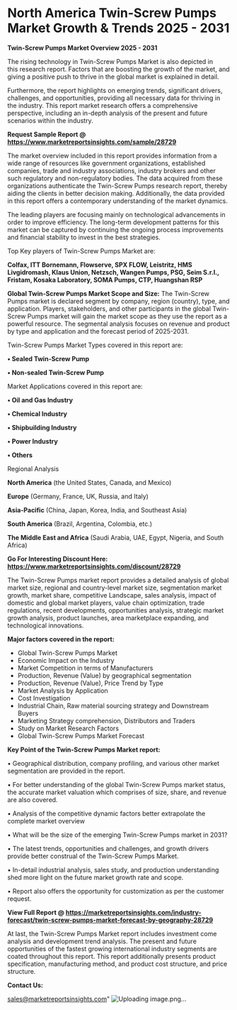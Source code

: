 # North America Twin-Screw Pumps Market Growth & Trends 2025 - 2031

<Strong> Twin-Screw Pumps Market Overview 2025 - 2031</strong>

The rising technology in Twin-Screw Pumps Market is also depicted in this research report. Factors that are boosting the growth of the market, and giving a positive push to thrive in the global market is explained in detail.

Furthermore, the report highlights on emerging trends, significant drivers, challenges, and opportunities, providing all necessary data for thriving in the industry. This report market research offers a comprehensive perspective, including an in-depth analysis of the present and future scenarios within the industry.

<strong>Request Sample Report @ <a href=https://www.marketreportsinsights.com/sample/28729>https://www.marketreportsinsights.com/sample/28729</a></strong>

The market overview included in this report provides information from a wide range of resources like government organizations, established companies, trade and industry associations, industry brokers and other such regulatory and non-regulatory bodies. The data acquired from these organizations authenticate the Twin-Screw Pumps research report, thereby aiding the clients in better decision making. Additionally, the data provided in this report offers a contemporary understanding of the market dynamics.

The leading players are focusing mainly on technological advancements in order to improve efficiency. The long-term development patterns for this market can be captured by continuing the ongoing process improvements and financial stability to invest in the best strategies.

Top Key players of Twin-Screw Pumps Market are:

<strong>Colfax, ITT Bornemann, Flowserve, SPX FLOW, Leistritz, HMS Livgidromash, Klaus Union, Netzsch, Wangen Pumps, PSG, Seim S.r.l., Fristam, Kosaka Laboratory, SOMA Pumps, CTP, Huangshan RSP</strong>

<strong><b>Global Twin-Screw Pumps Market Scope and Size:</b></strong>
The Twin-Screw Pumps market is declared segment by company, region (country), type, and application. Players, stakeholders, and other participants in the global Twin-Screw Pumps market will gain the market scope as they use the report as a powerful resource. The segmental analysis focuses on revenue and product by type and application and the forecast period of 2025-2031.

Twin-Screw Pumps Market Types covered in this report are:

<strong>• Sealed Twin-Screw Pump

• Non-sealed Twin-Screw Pump</strong>

Market Applications covered in this report are:

<strong>• Oil and Gas Industry

• Chemical Industry

• Shipbuilding Industry

• Power Industry

• Others</strong> 

Regional Analysis

<strong>North America</strong> (the United States, Canada, and Mexico)

<strong>Europe</strong> (Germany, France, UK, Russia, and Italy)

<strong>Asia-Pacific</strong> (China, Japan, Korea, India, and Southeast Asia)

<strong>South America</strong> (Brazil, Argentina, Colombia, etc.)

<strong>The Middle East and Africa</strong> (Saudi Arabia, UAE, Egypt, Nigeria, and South Africa)

<strong>Go For Interesting Discount Here: <a href=https://www.marketreportsinsights.com/discount/28729>https://www.marketreportsinsights.com/discount/28729</a></strong>

The Twin-Screw Pumps market report provides a detailed analysis of global market size, regional and country-level market size, segmentation market growth, market share, competitive Landscape, sales analysis, impact of domestic and global market players, value chain optimization, trade regulations, recent developments, opportunities analysis, strategic market growth analysis, product launches, area marketplace expanding, and technological innovations.

<strong><b>Major factors covered in the report:</b></strong>
<ul>
  <li>Global Twin-Screw Pumps Market </li>
  <li>Economic Impact on the Industry</li>
  <li>Market Competition in terms of Manufacturers</li>
  <li>Production, Revenue (Value) by geographical segmentation</li>
  <li>Production, Revenue (Value), Price Trend by Type</li>
  <li>Market Analysis by Application</li>
  <li>Cost Investigation</li>
  <li>Industrial Chain, Raw material sourcing strategy and Downstream Buyers</li>
  <li>Marketing Strategy comprehension, Distributors and Traders</li>
  <li>Study on Market Research Factors</li>
  <li>Global Twin-Screw Pumps Market Forecast</li>
</ul>

<strong><b>Key Point of the Twin-Screw Pumps Market report:</b></strong>

• Geographical distribution, company profiling, and various other market segmentation are provided in the report.

• For better understanding of the global Twin-Screw Pumps market status, the accurate market valuation which comprises of size, share, and revenue are also covered.

• Analysis of the competitive dynamic factors better extrapolate the complete market overview

• What will be the size of the emerging Twin-Screw Pumps market in 2031?

• The latest trends, opportunities and challenges, and growth drivers provide better construal of the Twin-Screw Pumps Market.

• In-detail industrial analysis, sales study, and production understanding shed more light on the future market growth rate and scope.

• Report also offers the opportunity for customization as per the customer request.

<strong><b>View Full Report @ <a href=https://marketreportsinsights.com/industry-forecast/twin-screw-pumps-market-forecast-by-geography-28729>https://marketreportsinsights.com/industry-forecast/twin-screw-pumps-market-forecast-by-geography-28729</a></b></strong>


At last, the Twin-Screw Pumps Market report includes investment come analysis and development trend analysis. The present and future opportunities of the fastest growing international industry segments are coated throughout this report. This report additionally presents product specification, manufacturing method, and product cost structure, and price structure.

<strong>Contact Us:</strong>

sales@marketreportsinsights.com"
![Uploading image.png…]()
